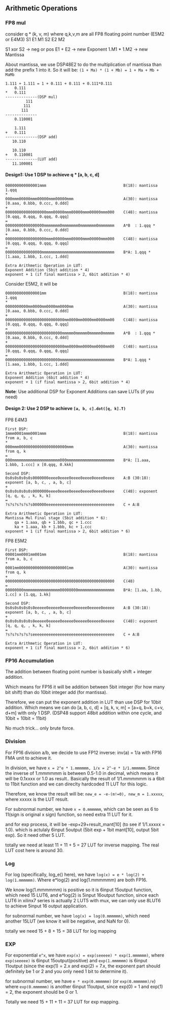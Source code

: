 ## Arithmetic Operations

### FP8 mul

consider q * (k, v, m) where q,k,v,m are all FP8 floating point number (E5M2 or E4M3)
S1 E1 M1
S2 E2 M2

S1 xor S2 -> neg or pos
E1 + E2 -> new Exponent
1.M1 * 1.M2 -> new Mantissa

About mantissa, we use DSP48E2 to do the multiplication of mantissa than add the prefix 1 into it.
So it will be: `(1 + Ma) * (1 + Mb) = 1 + Ma + Mb + MaMb`

```
1.111 + 1.111 = 1 + 0.111 + 0.111 + 0.111*0.111
    0.111
*   0.111
--------------(DSP mul)
         111
        111
       111
--------------
    0.110001

    1.111
+   0.111
--------------(DSP add)
   10.110

   10.110
+   0.110001
--------------(LUT add)
   11.100001
```

#### Design1: Use 1 DSP to achieve q * [a, b, c, d]

```
000000000000001mmm                                  B(18): mantissa 1.qqq
*
000mmm00000mmm00000mmm00000mmm                      A(30): mantissa [0.aaa, 0.bbb, 0.ccc, 0.ddd]
+
000000000000000000mmm00000mmm00000mmm00000mmm000    C(48): mantissa [0.qqq, 0.qqq, 0.qqq, 0.qqq]
=
00000000000000000mmmmmmm0mmmmmmm0mmmmmmm0mmmmmmm    A*B  : 1.qqq * [0.aaa, 0.bbb, 0.ccc, 0.ddd]
+
000000000000000000mmm00000mmm00000mmm00000mmm000    C(48): mantissa [0.qqq, 0.qqq, 0.qqq, 0.qqq]
=
0000000000000000mmmmmmmmmmmmmmmmmmmmmmmmmmmmmmmm    B*A: 1.qqq * [1.aaa, 1.bbb, 1.ccc, 1.ddd]

Extra Arithmetic Operation in LUT:
Exponent Addition (5bit addition * 4)
exponent + 1 (if final mantissa > 2, 6bit addition * 4)
```

Consider E5M2, it will be

```
0000000000000001mm                                  B(18): mantissa 1.qqq
*
0000000000mm0000mm0000mm0000mm                      A(30): mantissa [0.aaa, 0.bbb, 0.ccc, 0.ddd]
+
00000000000000000000000000mm0000mm0000mm0000mm00    C(48): mantissa [0.qqq, 0.qqq, 0.qqq, 0.qqq]
=
0000000000000000000000000mmmmm0mmmmm0mmmmm0mmmmm    A*B  : 1.qqq * [0.aaa, 0.bbb, 0.ccc, 0.ddd]
+
00000000000000000000000000mm0000mm0000mm0000mm00    C(48): mantissa [0.qqq, 0.qqq, 0.qqq, 0.qqq]
=
000000000000000000000000mmmmmmmmmmmmmmmmmmmmmmmm    B*A: 1.qqq * [1.aaa, 1.bbb, 1.ccc, 1.ddd]

Extra Arithmetic Operation in LUT:
Exponent Addition (6bit addition * 4)
exponent + 1 (if final mantissa > 2, 6bit addition * 4)
```

**Note**: Use additional DSP for Exponent Additions can save LUTs (if you need)

#### Design 2: Use 2 DSP to achieve `[a, b, c].dot([q, k].T)`

FP8 E4M3

```
First DSP:
1mmm0001mmm0001mmm                                  B(18): mantissa from a, b, c
*
000mmm000000000000000000000mmm                      A(30): mantissa from q, k
=
000mmmmmmmmmmmmmmmmmmmmm000mmmmmmmmmmmmmmmmmmmmm    B*A: [1.aaa, 1.bbb, 1.ccc] x [0.qqq, 0.kkk]

Second DSP:
0s0s0s0s0s0s0000000eeee0eeee0eeee0eeee0eeee0eeee    A:B (30:18): exponent [a, b, c, , a, b, c]
+
0s0s0s0s0s0s0000000eeee0eeee0eeee0eeee0eeee0eeee    C(48): exponent [q, q, q, , k, k, k]
=
?s?s?s?s?s?s000000eeeeeeeeeeeeeeeeeeeeeeeeeeeeee    C + A:B

Extra Arithmetic Operation in LUT:
Mantissa Mul Final stage (5bit addition * 6):
    qa + 1.aaa, qb + 1.bbb, qc + 1.ccc
    ka + 1.aaa, kb + 1.bbb, kc + 1.ccc
exponent + 1 (if final mantissa > 2, 6bit addition * 6)
```

FP8 E5M2

```
First DSP:
00001mm0001mm001mm                                  B(18): mantissa from a, b, c
*
0001mm0000000000000000000001mm                      A(30): mantissa from q, k
+
000000000000000000000000000000000000000000000000    C(48)
=
00000000mmmmmmmmmmmmmmmm00000000mmmmmmmmmmmmmmmm    B*A: [1.aa, 1.bb, 1.cc] x [1.qq, 1.kk]

Second DSP:
0s0s0s0s0s0s0eeeee0eeeee0eeeee0eeeee0eeeee0eeeee    A:B (30:18): exponent [a, b, c, , a, b, c]
+
0s0s0s0s0s0s0eeeee0eeeee0eeeee0eeeee0eeeee0eeeee    C(48): exponent [q, q, q, , k, k, k]
=
?s?s?s?s?s?seeeeeeeeeeeeeeeeeeeeeeeeeeeeeeeeeeee    C + A:B

Extra Arithmetic Operation in LUT:
exponent + 1 (if final mantissa > 2, 6bit addition * 6)
```

### FP16 Accumulation

The addition between floating point number is basically shift + integer addition.

Which means for FP16 it will be addition between 5bit integer (for how many bit shift) than do 10bit integer add (for mantissa).

Therefore, we can put the exponent addition in LUT than use DSP for 10bit addition.
Which means we can do [a, b, c, d] + [q, k, v, m] = [a+q, b+k, c+v, d+m] with only 1 DSP.
(DSP48 support 48bit addition within one cycle, and 10bit + 10bit = 11bit)

No much trick... only brute force.

### Division

For FP16 division a/b, we decide to use FP12 inverse: inv(a) = 1/a with FP16 FMA unit to achieve it.

In division, we have `x = 2^e * 1.mmmmmm, 1/x = 2^-e * 1/1.mmmmmm`. Since the inverse of 1.mmmmmm is between 0.5-1.0 in decimal, which means it will be 0.1xxxx or 1.0 as result.. Basically the result of 1/1.mmmmmm is a 6bit to 11bit function and we can direclty hardcoded 11 LUT for this logic.

Therefore, we know the result will be: `new_e = -e-(m!=0), new_m = 1.xxxxx`, where xxxxx is the LUT result.

For subnormal number, we have `x = 0.mmmmmm`, which can be seen as 6 to 11(sign is original x sign) function, so need extra 11 LUT for it.

and for exp process, it will be -exp+29+result_mant[10] (to see if 1/1.xxxxx = 1.0). which is actulaly 6input 5output (5bit exp + 1bit mant[10], output 5bit exp). So it need other 5 LUT.

totally we need at least 11 + 11 + 5 = 27 LUT for inverse mapping. The real LUT cost here is around 30.

### Log

For log (specifically, log_e() here), we have `log(x) = e * log(2) + log(1.mmmmmm)`. Where e*log(2) and log(1.mmmmmm) are both FP16.

We know log(1.mmmmmm) is positive so it is 6input 15output function, which need 15 LUT6, and e*log(2) is 5input 16output function, since each LUT6 in xilinx7 series is actually 2 LUT5 with mux, we can only use 8LUT6 to achieve 5input 16 output application.

for subnormal number, we have `log(x) = log(0.mmmmmm)`, which need another 15LUT (we know it will be negative, and NaN for 0).

totally we need 15 + 8 + 15 = 38 LUT for log mapping

### EXP

For exponential `e^x`, we have `exp(x) = exp(seeeee) * exp(1.mmmmmm)`, where `exp(seeeee)` is 6input 15output(positive) and `exp(1.mmmmmm)` is 6input 11output (since the exp(1) = 2.x and exp(2) = 7.x, the exponent part should definitely be 1 or 2 and you only need 1 bit to determine it).

for subnormal number, we have `e * exp(0.mmmmmm)` (or `exp(0.mmmmmm)/e`) where `exp(0.mmmmmm)` is another 6input 11output, since exp(0) = 1 and exp(1) = 2, the exponent should be 0 or 1.

Totally we need 15 + 11 + 11 = 37 LUT for exp mapping.
